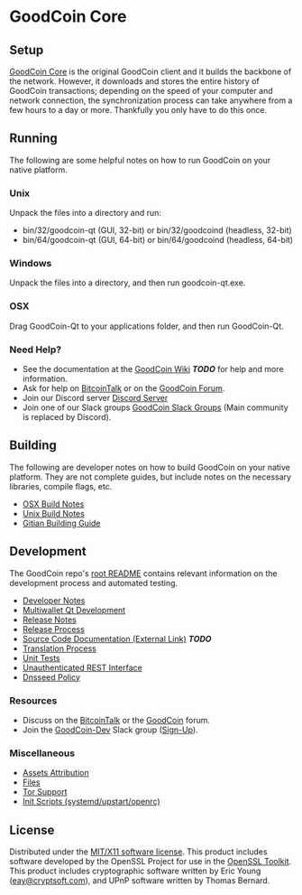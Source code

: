GoodCoin Core
=====================

Setup
---------------------
[GoodCoin Core](http://goodcoin.tech/wallet) is the original GoodCoin client and it builds the backbone of the network. However, it downloads and stores the entire history of GoodCoin transactions; depending on the speed of your computer and network connection, the synchronization process can take anywhere from a few hours to a day or more. Thankfully you only have to do this once.

Running
---------------------
The following are some helpful notes on how to run GoodCoin on your native platform.

### Unix

Unpack the files into a directory and run:

- bin/32/goodcoin-qt (GUI, 32-bit) or bin/32/goodcoind (headless, 32-bit)
- bin/64/goodcoin-qt (GUI, 64-bit) or bin/64/goodcoind (headless, 64-bit)

### Windows

Unpack the files into a directory, and then run goodcoin-qt.exe.

### OSX

Drag GoodCoin-Qt to your applications folder, and then run GoodCoin-Qt.

### Need Help?

* See the documentation at the [GoodCoin Wiki](https://en.bitcoin.it/wiki/Main_Page) ***TODO***
for help and more information.
* Ask for help on [BitcoinTalk](https://bitcointalk.org/index.php?topic=1262920.0) or on the [GoodCoin Forum](http://forum.goodcoin.tech/).
* Join our Discord server [Discord Server](https://discord.goodcoin.tech)
* Join one of our Slack groups [GoodCoin Slack Groups](https://goodcoin.tech/slack-logins/) (Main community is replaced by Discord).

Building
---------------------
The following are developer notes on how to build GoodCoin on your native platform. They are not complete guides, but include notes on the necessary libraries, compile flags, etc.

- [OSX Build Notes](build-osx.md)
- [Unix Build Notes](build-unix.md)
- [Gitian Building Guide](gitian-building.md)

Development
---------------------
The GoodCoin repo's [root README](https://github.com/GoodCoin-Project/GoodCoin/blob/master/README.md) contains relevant information on the development process and automated testing.

- [Developer Notes](developer-notes.md)
- [Multiwallet Qt Development](multiwallet-qt.md)
- [Release Notes](release-notes.md)
- [Release Process](release-process.md)
- [Source Code Documentation (External Link)](https://dev.visucore.com/bitcoin/doxygen/) ***TODO***
- [Translation Process](translation_process.md)
- [Unit Tests](unit-tests.md)
- [Unauthenticated REST Interface](REST-interface.md)
- [Dnsseed Policy](dnsseed-policy.md)

### Resources

* Discuss on the [BitcoinTalk](https://bitcointalk.org/index.php?topic=1262920.0) or the [GoodCoin](http://forum.goodcoin.tech/) forum.
* Join the [GoodCoin-Dev](https://goodcoin-dev.slack.com/) Slack group ([Sign-Up](https://goodcoin-dev.herokuapp.com/)).

### Miscellaneous
- [Assets Attribution](assets-attribution.md)
- [Files](files.md)
- [Tor Support](tor.md)
- [Init Scripts (systemd/upstart/openrc)](init.md)

License
---------------------
Distributed under the [MIT/X11 software license](http://www.opensource.org/licenses/mit-license.php).
This product includes software developed by the OpenSSL Project for use in the [OpenSSL Toolkit](https://www.openssl.org/). This product includes
cryptographic software written by Eric Young ([eay@cryptsoft.com](mailto:eay@cryptsoft.com)), and UPnP software written by Thomas Bernard.
